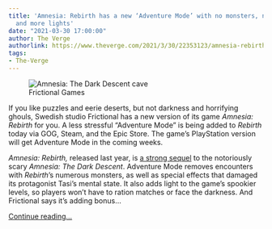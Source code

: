 ```yaml
---
title: 'Amnesia: Rebirth has a new ‘Adventure Mode’ with no monsters, new puzzles,
  and more lights'
date: "2021-03-30 17:00:00"
author: The Verge
authorlink: https://www.theverge.com/2021/3/30/22353123/amnesia-rebirth-adventure-no-monster-mode-released-pc-gog-steam-epic
tags:
- The-Verge
---
```

<figure>
      <img alt="Amnesia: The Dark Descent cave" src="https://cdn.vox-cdn.com/thumbor/iHpsTCko9Q7jk5L1Ql3VPIGbOGY=/150x0:1770x1080/1310x873/cdn.vox-cdn.com/uploads/chorus_image/image/69049319/Rift.0.png" />
        <figcaption>Frictional Games</figcaption>
    </figure>

  <p id="xwQM7l">If you like puzzles and eerie deserts, but not darkness and horrifying ghouls, Swedish studio Frictional has a new version of its game <em>Amnesia: Rebirth</em> for you. A less stressful “Adventure Mode” is being added to <em>Rebirth</em> today via GOG, Steam, and the Epic Store. The game’s PlayStation version will get Adventure Mode in the coming weeks.</p>
<p id="bYcWZL"><em>Amnesia: Rebirth, </em>released last year, is <a href="https://www.theverge.com/2020/10/19/21519899/amnesia-rebirth-frictional-games-pc-ps4-horror-review">a strong sequel</a> to the notoriously scary <em>Amnesia: The Dark Descent</em>. Adventure Mode removes encounters with <em>Rebirth</em>’s numerous monsters, as well as special effects that damaged its protagonist Tasi’s mental state. It also adds light to the game’s spookier levels, so players won’t have to ration matches or face the darkness. And Frictional says it’s adding bonus...</p>
  <p>
    <a href="https://www.theverge.com/2021/3/30/22353123/amnesia-rebirth-adventure-no-monster-mode-released-pc-gog-steam-epic">Continue reading&hellip;</a>
  </p>